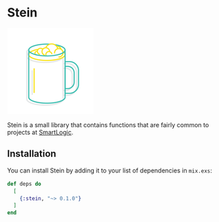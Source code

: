 # Stein

<img src="https://raw.githubusercontent.com/smartlogic/stein/master/stein.png" alt="Stein Logo" height=200 />

Stein is a small library that contains functions that are fairly common to projects at [SmartLogic](https://smartlogic.io).

## Installation

You can install Stein by adding it to your list of dependencies in `mix.exs`:

```elixir
def deps do
  [
    {:stein, "~> 0.1.0"}
  ]
end
```
